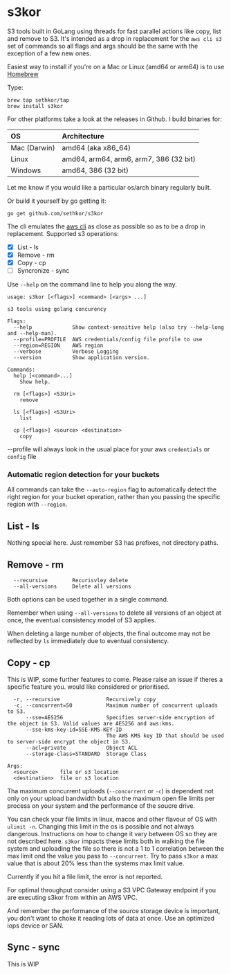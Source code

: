 # s3kor
S3 tools built in GoLang using threads for fast parallel actions like copy, list and remove to S3.  It's intended as a drop in replacement for the `aws cli s3` set of commands so all flags and args should be the same with the exception of a few new ones.

Easiest way to install if you're on a Mac or Linux (amd64 or arm64)  is to use [Homebrew](https://brew.sh/)

Type:

```
brew tap sethkor/tap
brew install s3kor
```

For other platforms take a look at the releases in Github.  I build binaries for:

|OS            | Architecture                           |
|:------------ |:-------------------------------------- |
|Mac (Darwin)  | amd64 (aka x86_64)                     |
|Linux         | amd64, arm64, arm6, arm7, 386 (32 bit) |
|Windows       | amd64, 386 (32 bit)                    |

Let me know if you would like a particular os/arch binary regularly built.

Or build it yourself by go getting it:
```
go get github.com/sethkor/s3kor
```


The cli emulates the [aws cli](https://aws.amazon.com/cli/) as close as possible so as to be a drop in replacement.  Supported s3 operations:

- [X] List - ls
- [X] Remove - rm
- [X] Copy - cp
- [ ] Syncronize - sync

Use `--help` on the command line to help you along the way.

```cassandraql
usage: s3kor [<flags>] <command> [<args> ...]

s3 tools using golang concurency

Flags:
  --help             Show context-sensitive help (also try --help-long and --help-man).
  --profile=PROFILE  AWS credentials/config file profile to use
  --region=REGION    AWS region
  --verbose          Verbose Logging
  --version          Show application version.

Commands:
  help [<command>...]
    Show help.

  rm [<flags>] <S3Uri>
    remove

  ls [<flags>] <S3Uri>
    list

  cp [<flags>] <source> <destination>
    copy
```

--profile will always look in the usual place for your aws `credentials` or `config` file

### Automatic region detection for your buckets
All commands can take the `--auto-region` flag to automatically detect the right region for your bucket operation, rather than you passing the specific region with `--region`.


## List - ls
Nothing special here.  Just remember S3 has prefixes, not directory paths.

## Remove - rm
```
  --recursive        Recurisvley delete
  --all-versions     Delete all versions
```

Both options can be used together in a single command.

Remember when using `--all-versions` to delete all versions of an object at once, the eventual consistency model of S3 applies.

When deleting a large number of objects, the final outcome may not be reflected by `ls` immediately due to eventual consistency.

## Copy - cp
This is WIP, some further features to come.  Please raise an issue if theres a specific feature you. would like considered or prioritised.

```
  -r, --recursive               Recursively copy
  -c, --concurrent=50           Maximum number of concurrent uploads to S3.
      --sse=AES256              Specifies server-side encryption of the object in S3. Valid values are AES256 and aws:kms.
      --sse-kms-key-id=SSE-KMS-KEY-ID  
                                The AWS KMS key ID that should be used to server-side encrypt the object in S3.
      --acl=private             Object ACL
      --storage-class=STANDARD  Storage Class

Args:
  <source>       file or s3 location
  <destination>  file or s3 location
```

Tha maximum concurrent uploads (`--concurrent` or `-c`) is dependent not only on your upload bandwidth but also the maximum open file limits per process on your system and the performance of the soucre drive.  

You can check your file limits in linux, macos and other flavour of OS with `ulimit -n`.  Changing this limit in the os is possible and not always dangerous.  Instructions on how to change it vary between OS so they are not described here.  `s3kor` impacts these limits both in walking the file system and uploading the file so there is not a 1 to 1 correlation between the max limit ond the value you pass to `--concurrent`.  Try to pass `s3kor` a max value that is about 20% less than the systems max limit value.

Currently if you hit a file limit, the error is not reported.

For optimal throughput consider using a S3 VPC Gateway endpoint if you are executing s3kor from within an AWS VPC.

And remember the performance of the source storage device is important, you don't want to choke it reading lots of data at once.  Use an optimized iops device or SAN.
  
## Sync - sync
This is WIP





